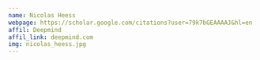 ```yaml
---
name: Nicolas Heess
webpage: https://scholar.google.com/citations?user=79k7bGEAAAAJ&hl=en
affil: Deepmind
affil_link: deepmind.com
img: nicolas_heess.jpg
---
```

